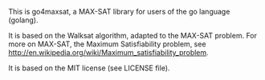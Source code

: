 This is go4maxsat, a MAX-SAT library for users of the go language (golang).

It is based on the Walksat algorithm, adapted to the MAX-SAT problem.
For more on MAX-SAT, the Maximum Satisfiability problem, see http://en.wikipedia.org/wiki/Maximum_satisfiability_problem.

It is based on the MIT license (see LICENSE file).

